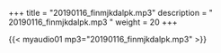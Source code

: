 +++
title = "20190116_finmjkdalpk.mp3"
description = " 20190116_finmjkdalpk.mp3 "
weight = 20
+++

{{< myaudio01 mp3="20190116_finmjkdalpk.mp3" >}}

